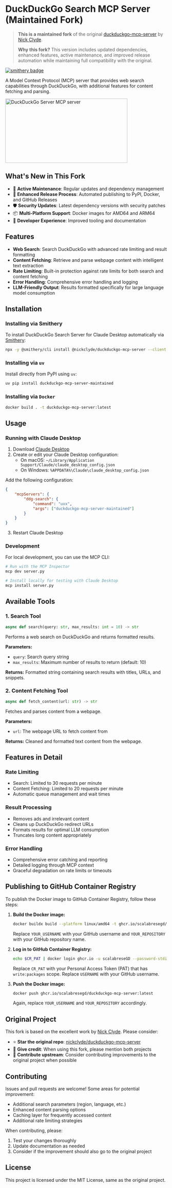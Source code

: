 # DuckDuckGo Search MCP Server (Maintained Fork)

> **This is a maintained fork** of the original [duckduckgo-mcp-server](https://github.com/nickclyde/duckduckgo-mcp-server) by [Nick Clyde](https://github.com/nickclyde). 
>
> **Why this fork?** This version includes updated dependencies, enhanced features, active maintenance, and improved release automation while maintaining full compatibility with the original.

[![smithery badge](https://smithery.ai/badge/@nickclyde/duckduckgo-mcp-server)](https://smithery.ai/server/@nickclyde/duckduckgo-mcp-server)

A Model Context Protocol (MCP) server that provides web search capabilities through DuckDuckGo, with additional features for content fetching and parsing.

<a href="https://glama.ai/mcp/servers/phcus2gcpn">
  <img width="380" height="200" src="https://glama.ai/mcp/servers/phcus2gcpn/badge" alt="DuckDuckGo Server MCP server" />
</a>

## What's New in This Fork

- 🔄 **Active Maintenance**: Regular updates and dependency management
- 🚀 **Enhanced Release Process**: Automated publishing to PyPI, Docker, and GitHub Releases
- 🛡️ **Security Updates**: Latest dependency versions with security patches
- 📦 **Multi-Platform Support**: Docker images for AMD64 and ARM64
- 🔧 **Developer Experience**: Improved tooling and documentation

## Features

- **Web Search**: Search DuckDuckGo with advanced rate limiting and result formatting
- **Content Fetching**: Retrieve and parse webpage content with intelligent text extraction
- **Rate Limiting**: Built-in protection against rate limits for both search and content fetching
- **Error Handling**: Comprehensive error handling and logging
- **LLM-Friendly Output**: Results formatted specifically for large language model consumption

## Installation

### Installing via Smithery

To install DuckDuckGo Search Server for Claude Desktop automatically via [Smithery](https://smithery.ai/server/@nickclyde/duckduckgo-mcp-server):

```bash
npx -y @smithery/cli install @nickclyde/duckduckgo-mcp-server --client claude
```

### Installing via `uv`

Install directly from PyPI using `uv`:

```bash
uv pip install duckduckgo-mcp-server-maintained
```

### Installing via `Docker`
```bash
docker build . -t duckduckgo-mcp-server:latest
```

## Usage

### Running with Claude Desktop

1. Download [Claude Desktop](https://claude.ai/download)
2. Create or edit your Claude Desktop configuration:
   - On macOS: `~/Library/Application Support/Claude/claude_desktop_config.json`
   - On Windows: `%APPDATA%\Claude\claude_desktop_config.json`

Add the following configuration:

```json
{
    "mcpServers": {
        "ddg-search": {
            "command": "uvx",
            "args": ["duckduckgo-mcp-server-maintained"]
        }
    }
}
```

3. Restart Claude Desktop

### Development

For local development, you can use the MCP CLI:

```bash
# Run with the MCP Inspector
mcp dev server.py

# Install locally for testing with Claude Desktop
mcp install server.py
```
## Available Tools

### 1. Search Tool

```python
async def search(query: str, max_results: int = 10) -> str
```

Performs a web search on DuckDuckGo and returns formatted results.

**Parameters:**
- `query`: Search query string
- `max_results`: Maximum number of results to return (default: 10)

**Returns:**
Formatted string containing search results with titles, URLs, and snippets.

### 2. Content Fetching Tool

```python
async def fetch_content(url: str) -> str
```

Fetches and parses content from a webpage.

**Parameters:**
- `url`: The webpage URL to fetch content from

**Returns:**
Cleaned and formatted text content from the webpage.

## Features in Detail

### Rate Limiting

- Search: Limited to 30 requests per minute
- Content Fetching: Limited to 20 requests per minute
- Automatic queue management and wait times

### Result Processing

- Removes ads and irrelevant content
- Cleans up DuckDuckGo redirect URLs
- Formats results for optimal LLM consumption
- Truncates long content appropriately

### Error Handling

- Comprehensive error catching and reporting
- Detailed logging through MCP context
- Graceful degradation on rate limits or timeouts

## Publishing to GitHub Container Registry

To publish the Docker image to GitHub Container Registry, follow these steps:

1.  **Build the Docker image:**
    ```bash
    docker buildx build --platform linux/amd64 -t ghcr.io/scalabresegd/duckduckgo-mcp-server:latest .
    ```
    Replace `YOUR_USERNAME` with your GitHub username and `YOUR_REPOSITORY` with your GitHub repository name.

2.  **Log in to GitHub Container Registry:**
    ```bash
    echo $CR_PAT | docker login ghcr.io -u scalabreseGD --password-stdin
    ```
    Replace `CR_PAT` with your Personal Access Token (PAT) that has `write:packages` scope. Replace `USERNAME` with your GitHub username.

3.  **Push the Docker image:**
    ```bash
    docker push ghcr.io/scalabresegd/duckduckgo-mcp-server:latest
    ```
    Again, replace `YOUR_USERNAME` and `YOUR_REPOSITORY` accordingly.

## Original Project

This fork is based on the excellent work by [Nick Clyde](https://github.com/nickclyde). Please consider:

- ⭐ **Star the original repo**: [nickclyde/duckduckgo-mcp-server](https://github.com/nickclyde/duckduckgo-mcp-server)
- 🙏 **Give credit**: When using this fork, please mention both projects
- 🤝 **Contribute upstream**: Consider contributing improvements to the original project when possible

## Contributing

Issues and pull requests are welcome! Some areas for potential improvement:

- Additional search parameters (region, language, etc.)
- Enhanced content parsing options
- Caching layer for frequently accessed content
- Additional rate limiting strategies

When contributing, please:
1. Test your changes thoroughly
2. Update documentation as needed  
3. Consider if the improvement should also go to the original project

## License

This project is licensed under the MIT License, same as the original project.
